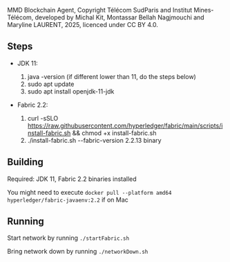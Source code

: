 MMD Blockchain Agent, Copyright Télécom SudParis and Institut Mines-Télécom, developed by Michal Kit, Montassar Bellah Nagjmouchi and Maryline LAURENT, 2025, licenced under CC BY 4.0. 

## Steps
- JDK 11:
    1. java -version (if different lower than 11, do the steps below)
    2. sudo apt update
    3. sudo apt install openjdk-11-jdk

- Fabric 2.2:
    1. curl -sSLO https://raw.githubusercontent.com/hyperledger/fabric/main/scripts/install-fabric.sh && chmod +x install-fabric.sh
    2. ./install-fabric.sh --fabric-version 2.2.13 binary

## Building
Required: JDK 11, Fabric 2.2 binaries installed

You might need to execute `docker pull --platform amd64 hyperledger/fabric-javaenv:2.2` if on Mac

## Running

Start network by running `./startFabric.sh`

Bring network down by running `./networkDown.sh`